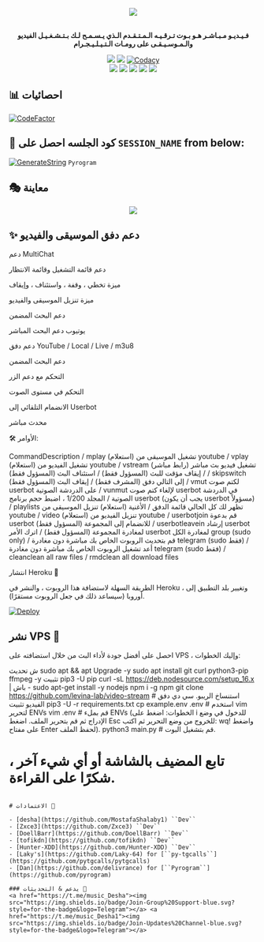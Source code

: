 <p align="center"><a href="https://t.me/V_I_DE_bot"><img src="https://github.com/levina-lab/video-stream/raw/main/driver/veezlogo.png"></a></p>
<p align="center">
    <br><b>فـيـديـو مـبـاشـر هـو بـوت تـرقـيـه الـمـتـقـدم الـذي يـسـمـح لـك بـتـشـغـيـل الفيديو والـمـوسـيـقـى على رومـات الـتـيـلـيـجـرام</b><br>
</p>
<p align="center">
    <a href="https://www.python.org/" alt="made-with-python"> <img src="https://img.shields.io/badge/Made%20with-Python-black.svg?style=flat-square&logo=python&logoColor=blue&color=red" /></a>
    <a href="https://github.com/levina-lab/video-stream/graphs/commit-activity" alt="Maintenance"> <img src="https://img.shields.io/badge/Maintained%3F-yes-red.svg?style=flat-square" /></a>
    <a href="https://app.codacy.com/gh/levina-lab/video-stream/dashboard"> <img src="https://img.shields.io/codacy/grade/a723cb464d5a4d25be3152b5d71de82d?color=red&logo=codacy&style=flat-square" alt="Codacy" /></a><br>
    <a href="https://github.com/levina-lab/video-stream"> <img src="https://img.shields.io/github/repo-size/levina-lab/video-stream?color=red&logo=github&logoColor=blue&style=flat-square" /></a>
    <a href="https://github.com/levina-lab/video-stream/commits/main"> <img src="https://img.shields.io/github/last-commit/levina-lab/video-stream?color=red&logo=github&logoColor=blue&style=flat-square" /></a>
    <a href="https://github.com/levina-lab/video-stream/issues"> <img src="https://img.shields.io/github/issues/levina-lab/video-stream?color=red&logo=github&logoColor=blue&style=flat-square" /></a>
    <a href="https://github.com/levina-lab/video-stream/network/members"> <img src="https://img.shields.io/github/forks/levina-lab/video-stream?color=red&logo=github&logoColor=blue&style=flat-square" /></a>  
    <a href="https://github.com/levina-lab/video-stream/network/members"> <img src="https://img.shields.io/github/stars/levina-lab/video-stream?color=red&logo=github&logoColor=blue&style=flat-square" /></a>  
</p>

## 📊 احصائيات
[![CodeFactor](https://www.codefactor.io/repository/github/levina-lab/video-stream/badge)](https://www.codefactor.io/repository/github/levina-lab/video-stream)

## 🧪 كود الجلسه احصل على `SESSION_NAME` from below:

[![GenerateString](https://img.shields.io/badge/repl.it-generateString-yellowgreen)](https://replit.com/@levinalab/StringSession#main.py) ``Pyrogram``

## 🎭 معاينة
<p align="center">
  <img src="https://telegra.ph/file/924bde9bda30db3246eec.jpg">
</p>

## ✨ دعم دفق الموسيقى والفيديو

دعم MultiChat

دعم قائمة التشغيل وقائمة الانتظار

ميزة تخطي ، وقفة ، واستئناف ، وإيقاف

ميزة تنزيل الموسيقى والفيديو

دعم البحث المضمن

يوتيوب دعم البحث المباشر

دعم دفق YouTube / Local / Live / m3u8

دعم البحث المضمن

التحكم مع دعم الزر

التحكم في مستوى الصوت

الانضمام التلقائي إلى Userbot

محدث مباشر

🛠 الأوامر:

CommandDescription / mplay (استعلام) تشغيل الموسيقى من youtube / vplay (استعلام) تشغيل الفيديو من youtube / vstream (رابط مباشر) تشغيل فيديو بث مباشر / إيقاف مؤقت للبث (المسؤول فقط) / استئناف البث (المسؤول فقط) / skipswitch إلى التالي دفق (المشرف فقط) / إيقاف البث (المسؤول فقط) / vmut لكتم صوت userbot على الدردشة الصوتية / vunmut لإلغاء كتم صوت userbot في الدردشة الصوتية / المجلد 1/200 ، اضبط حجم برنامج userbot (يجب أن يكون userbot مسؤولاً) / playlists تظهر لك كل الحالي قائمة الدفق / الأغنية (استعلام) تنزيل الموسيقى من youtube / video (استعلام) تنزيل الفيديو من youtube / userbotjoin قم بدعوة userbot للانضمام إلى المجموعة (المسؤول فقط) / userbotleavein إرشاد userbot لمغادرة المجموعة (المسؤول فقط) / اترك الأمر userbot لمغادرة الكل group (sudo only) / قم بتحديث الروبوت الخاص بك مباشرة دون مغادرة telegram (sudo فقط) / أعد تشغيل الروبوت الخاص بك مباشرة دون مغادرة telegram (sudo فقط) / cleanclean all raw files / rmdclean all download files

انتشار Heroku 💜

الطريقة السهلة لاستضافة هذا الروبوت ، والنشر في Heroku ، وتغيير بلد التطبيق إلى أوروبا (سيساعد ذلك في جعل الروبوت مستقرًا).

[![Deploy](https://www.herokucdn.com/deploy/button.svg)](https://heroku.com/deploy?template=https://github.com/jaxsooo00n/Video-Stream)

## نشر VPS 📡
احصل على أفضل جودة لأداء البث من خلال استضافته على VPS ، وإليك الخطوات:

ش
تحديث sudo apt && apt Upgrade -y
sudo apt install git curl python3-pip ffmpeg -y
تثبيت pip3 -U pip
curl -sL https://deb.nodesource.com/setup_16.x | باش -
sudo apt-get install -y nodejs
npm i -g npm
git clone https://github.com/levina-lab/video-stream # استنساخ الريبو.
سي دي دفق الفيديو
تثبيت pip3 -U -r requirements.txt
cp example.env .env # استخدم vim لتحرير ENVs
vim .env # قم بملء ENVs (الخطوات: اضغط على i للدخول في وضع الإدراج ثم قم بتحرير الملف. اضغط Esc للخروج من وضع التحرير ثم اكتب: wq! واضغط على مفتاح Enter لحفظ الملف).
python3 main.py # قم بتشغيل البوت.

# تابع المضيف بالشاشة أو أي شيء آخر ، شكرًا على القراءة.
```

# الاعتمادات 💖

- [desha](https://github.com/MostafaShalaby1) ``Dev``
- [Zxce3](https://github.com/Zxce3) ``Dev``
- [DoellBarr](https://github.com/DoellBarr) ``Dev``
- [tofikdn](https://github.com/tofikdn) ``Dev``
- [Hunter-XDD](https://github.com/Hunter-XDD) ``Dev``
- [Laky's](https://github.com/Laky-64) for [``py-tgcalls``](https://github.com/pytgcalls/pytgcalls)
- [Dan](https://github.com/delivrance) for [``Pyrogram``](https://github.com/pyrogram)

### يدعم & التحديثات 🎑
<a href="https://t.me/music_Desha"><img src="https://img.shields.io/badge/Join-Group%20Support-blue.svg?style=for-the-badge&logo=Telegram"></a> <a href="https://t.me/music_Desha1"><img src="https://img.shields.io/badge/Join-Updates%20Channel-blue.svg?style=for-the-badge&logo=Telegram"></a>
